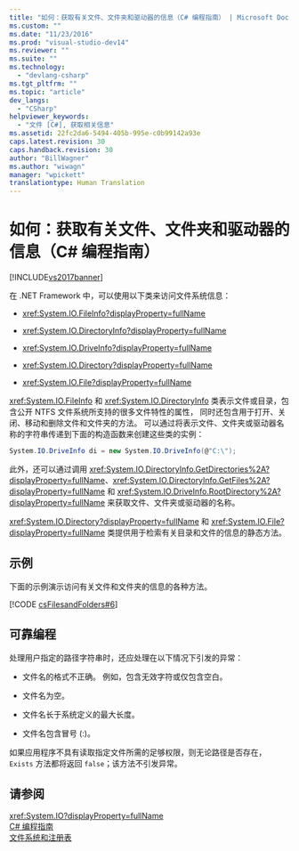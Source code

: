 ```yaml
---
title: "如何：获取有关文件、文件夹和驱动器的信息（C# 编程指南） | Microsoft Docs"
ms.custom: ""
ms.date: "11/23/2016"
ms.prod: "visual-studio-dev14"
ms.reviewer: ""
ms.suite: ""
ms.technology: 
  - "devlang-csharp"
ms.tgt_pltfrm: ""
ms.topic: "article"
dev_langs: 
  - "CSharp"
helpviewer_keywords: 
  - "文件 [C#], 获取相关信息"
ms.assetid: 22fc2da6-5494-405b-995e-c0b99142a93e
caps.latest.revision: 30
caps.handback.revision: 30
author: "BillWagner"
ms.author: "wiwagn"
manager: "wpickett"
translationtype: Human Translation
---
```

# 如何：获取有关文件、文件夹和驱动器的信息（C# 编程指南）
[!INCLUDE[vs2017banner](../../../csharp/includes/vs2017banner.md)]

在 .NET Framework 中，可以使用以下类来访问文件系统信息：  
  
-   <xref:System.IO.FileInfo?displayProperty=fullName>  
  
-   <xref:System.IO.DirectoryInfo?displayProperty=fullName>  
  
-   <xref:System.IO.DriveInfo?displayProperty=fullName>  
  
-   <xref:System.IO.Directory?displayProperty=fullName>  
  
-   <xref:System.IO.File?displayProperty=fullName>  
  
 <xref:System.IO.FileInfo> 和 <xref:System.IO.DirectoryInfo> 类表示文件或目录，包含公开 NTFS 文件系统所支持的很多文件特性的属性，  同时还包含用于打开、关闭、移动和删除文件和文件夹的方法。  可以通过将表示文件、文件夹或驱动器名称的字符串传递到下面的构造函数来创建这些类的实例：  
  
```c#  
System.IO.DriveInfo di = new System.IO.DriveInfo(@"C:\");  
```  
  
 此外，还可以通过调用 <xref:System.IO.DirectoryInfo.GetDirectories%2A?displayProperty=fullName>、<xref:System.IO.DirectoryInfo.GetFiles%2A?displayProperty=fullName> 和 <xref:System.IO.DriveInfo.RootDirectory%2A?displayProperty=fullName> 来获取文件、文件夹或驱动器的名称。  
  
 <xref:System.IO.Directory?displayProperty=fullName> 和 <xref:System.IO.File?displayProperty=fullName> 类提供用于检索有关目录和文件的信息的静态方法。  
  
## 示例  
 下面的示例演示访问有关文件和文件夹的信息的各种方法。  
  
 [!CODE [csFilesandFolders#6](../CodeSnippet/VS_Snippets_VBCSharp/csFilesAndFolders#6)]  
  
## 可靠编程  
 处理用户指定的路径字符串时，还应处理在以下情况下引发的异常：  
  
-   文件名的格式不正确。  例如，包含无效字符或仅包含空白。  
  
-   文件名为空。  
  
-   文件名长于系统定义的最大长度。  
  
-   文件名包含冒号 \(:\)。  
  
 如果应用程序不具有读取指定文件所需的足够权限，则无论路径是否存在，`Exists` 方法都将返回 `false`；该方法不引发异常。  
  
## 请参阅  
 <xref:System.IO?displayProperty=fullName>   
 [C\# 编程指南](../../../csharp/programming-guide/index.md)   
 [文件系统和注册表](../../../csharp/programming-guide/file-system/file-system-and-the-registry.md)